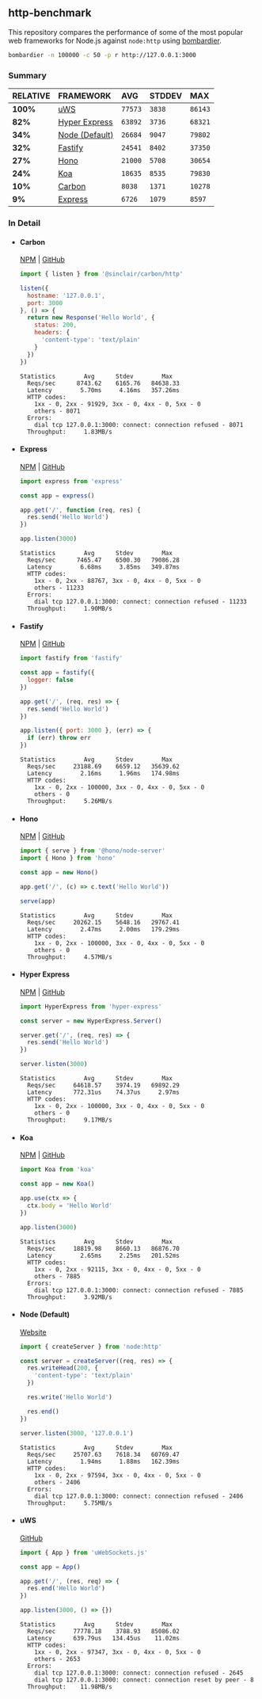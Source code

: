 ## http-benchmark

This repository compares the performance of some of the most popular web frameworks for Node.js against `node:http` using [bombardier](https://github.com/codesenberg/bombardier).

```bash
bombardier -n 100000 -c 50 -p r http://127.0.0.1:3000
```

### Summary

| RELATIVE | FRAMEWORK | AVG | STDDEV | MAX |
| :--- | :--- | :--- | :--- | :--- |
| **100%** | [uWS](#uws) | `77573` | `3838` | `86143` |
| **82%** | [Hyper Express](#hyper-express) | `63892` | `3736` | `68321` |
| **34%** | [Node (Default)](#node-default) | `26684` | `9047` | `79802` |
| **32%** | [Fastify](#fastify) | `24541` | `8402` | `37350` |
| **27%** | [Hono](#hono) | `21000` | `5708` | `30654` |
| **24%** | [Koa](#koa) | `18635` | `8535` | `79830` |
| **10%** | [Carbon](#carbon) | `8038` | `1371` | `10278` |
| **9%** | [Express](#express) | `6726` | `1079` | `8597` |


### In Detail

- #### Carbon
  [NPM](https://npmjs.com/@sinclair/carbon) | [GitHub](https://github.com/sinclairzx81/carbon)
  ```js
  import { listen } from '@sinclair/carbon/http'

  listen({
    hostname: '127.0.0.1',
    port: 3000
  }, () => {
    return new Response('Hello World', {
      status: 200,
      headers: {
        'content-type': 'text/plain'
      }
    })
  })
  ```

  ```
  Statistics        Avg      Stdev        Max
    Reqs/sec      8743.62    6165.76   84638.33
    Latency        5.70ms     4.16ms   357.26ms
    HTTP codes:
      1xx - 0, 2xx - 91929, 3xx - 0, 4xx - 0, 5xx - 0
      others - 8071
    Errors:
      dial tcp 127.0.0.1:3000: connect: connection refused - 8071
    Throughput:     1.83MB/s
  ```

- #### Express
  [NPM](https://npmjs.com/express) | [GitHub](https://github.com/expressjs/express)
  ```js
  import express from 'express'

  const app = express()

  app.get('/', function (req, res) {
    res.send('Hello World')
  })

  app.listen(3000)
  ```

  ```
  Statistics        Avg      Stdev        Max
    Reqs/sec      7465.47    6500.30   79086.28
    Latency        6.68ms     3.85ms   349.87ms
    HTTP codes:
      1xx - 0, 2xx - 88767, 3xx - 0, 4xx - 0, 5xx - 0
      others - 11233
    Errors:
      dial tcp 127.0.0.1:3000: connect: connection refused - 11233
    Throughput:     1.90MB/s
  ```

- #### Fastify
  [NPM](https://npmjs.com/fastify) | [GitHub](https://github.com/fastify/fastify)
  ```js
  import fastify from 'fastify'

  const app = fastify({
    logger: false
  })

  app.get('/', (req, res) => {
    res.send('Hello World')
  })

  app.listen({ port: 3000 }, (err) => {
    if (err) throw err
  })
  ```

  ```
  Statistics        Avg      Stdev        Max
    Reqs/sec     23188.69    6659.12   35639.62
    Latency        2.16ms     1.96ms   174.98ms
    HTTP codes:
      1xx - 0, 2xx - 100000, 3xx - 0, 4xx - 0, 5xx - 0
      others - 0
    Throughput:     5.26MB/s
  ```

- #### Hono
  [NPM](https://npmjs.com/hono) | [GitHub](https://github.com/honojs/hono)
  ```js
  import { serve } from '@hono/node-server'
  import { Hono } from 'hono'

  const app = new Hono()

  app.get('/', (c) => c.text('Hello World'))

  serve(app)
  ```

  ```
  Statistics        Avg      Stdev        Max
    Reqs/sec     20262.15    5648.16   29767.41
    Latency        2.47ms     2.00ms   179.29ms
    HTTP codes:
      1xx - 0, 2xx - 100000, 3xx - 0, 4xx - 0, 5xx - 0
      others - 0
    Throughput:     4.57MB/s
  ```

- #### Hyper Express
  [NPM](https://npmjs.com/hyper-express) | [GitHub](https://github.com/kartikk221/hyper-express)
  ```js
  import HyperExpress from 'hyper-express'

  const server = new HyperExpress.Server()

  server.get('/', (req, res) => {
    res.send('Hello World')
  })

  server.listen(3000)
  ```

  ```
  Statistics        Avg      Stdev        Max
    Reqs/sec     64618.57    3974.19   69892.29
    Latency      772.31us    74.37us     2.97ms
    HTTP codes:
      1xx - 0, 2xx - 100000, 3xx - 0, 4xx - 0, 5xx - 0
      others - 0
    Throughput:     9.17MB/s
  ```

- #### Koa
  [NPM](https://npmjs.com/koa) | [GitHub](https://github.com/koajs/koa)
  ```js
  import Koa from 'koa'

  const app = new Koa()

  app.use(ctx => {
    ctx.body = 'Hello World'
  })

  app.listen(3000)
  ```

  ```
  Statistics        Avg      Stdev        Max
    Reqs/sec     18819.98    8660.13   86876.70
    Latency        2.65ms     2.25ms   201.52ms
    HTTP codes:
      1xx - 0, 2xx - 92115, 3xx - 0, 4xx - 0, 5xx - 0
      others - 7885
    Errors:
      dial tcp 127.0.0.1:3000: connect: connection refused - 7885
    Throughput:     3.92MB/s
  ```

- #### Node (Default)
  [Website](https://nodejs.org/api/http.html)
  ```js
  import { createServer } from 'node:http'

  const server = createServer((req, res) => {
    res.writeHead(200, {
      'content-type': 'text/plain'
    })

    res.write('Hello World')

    res.end()
  })

  server.listen(3000, '127.0.0.1')
  ```

  ```
  Statistics        Avg      Stdev        Max
    Reqs/sec     25707.63    7618.34   60769.47
    Latency        1.94ms     1.88ms   162.39ms
    HTTP codes:
      1xx - 0, 2xx - 97594, 3xx - 0, 4xx - 0, 5xx - 0
      others - 2406
    Errors:
      dial tcp 127.0.0.1:3000: connect: connection refused - 2406
    Throughput:     5.75MB/s
  ```

- #### uWS
  [GitHub](https://github.com/uNetworking/uWebSockets.js)
  ```js
  import { App } from 'uWebSockets.js'

  const app = App()

  app.get('/', (res, req) => {
    res.end('Hello World')
  })

  app.listen(3000, () => {})
  ```

  ```
  Statistics        Avg      Stdev        Max
    Reqs/sec     77778.18    3788.93   85086.02
    Latency      639.79us   134.45us    11.02ms
    HTTP codes:
      1xx - 0, 2xx - 97347, 3xx - 0, 4xx - 0, 5xx - 0
      others - 2653
    Errors:
      dial tcp 127.0.0.1:3000: connect: connection refused - 2645
      dial tcp 127.0.0.1:3000: connect: connection reset by peer - 8
    Throughput:    11.98MB/s
  ```


